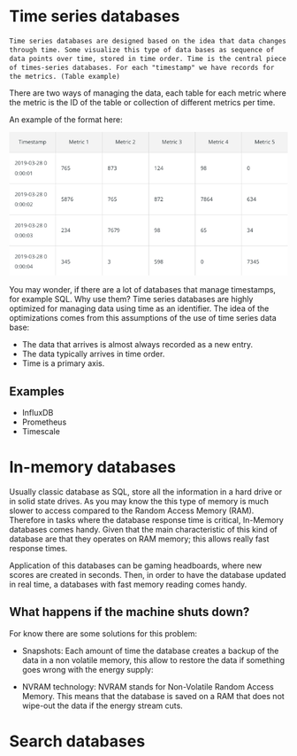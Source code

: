 # Time series databases

	Time series databases are designed based on the idea that data changes through time. Some visualize this type of data bases as sequence of data points over time, stored in time order. Time is the central piece of times-series databases. For each "timestamp" we have records for the metrics. (Table example)

There are two ways of managing the data, each table for each metric where the metric is the ID of the table or collection of different metrics per time.

An example of the format here:

![](TS-DB.png)

You may wonder, if there are a lot of databases that manage timestamps, for example SQL. Why use them? Time series databases are highly optimized for managing data using time as an identifier. The idea of the optimizations comes from this assumptions of the use of time series data base:

- The data that arrives is almost always recorded as a new entry.
- The data typically arrives in time order.
- Time is a primary axis.

## Examples 

- InfluxDB
- Prometheus
- Timescale


# In-memory databases

Usually classic database as SQL, store all the information in a hard drive or in solid state drives. As you may know the this type of memory is much slower to access compared to the Random Access Memory (RAM). Therefore in tasks where the database response time is critical, In-Memory databases comes handy. Given that the main characteristic of this kind of database are that they operates on RAM memory; this allows really fast response times. 

Application of this databases can be gaming headboards, where new scores are created in seconds. Then, in order to have the database updated in real time, a databases with fast memory reading comes handy.


## What happens if the machine shuts down?

For know there are some solutions for this problem:

- Snapshots: Each amount of time the database creates a backup of the data in a non volatile memory, this allow to restore the data if something goes wrong with the energy supply:

- NVRAM technology: NVRAM stands for Non-Volatile Random Access Memory. This means that the database is saved on a RAM that does not wipe-out the data if the energy stream cuts.



# Search databases
